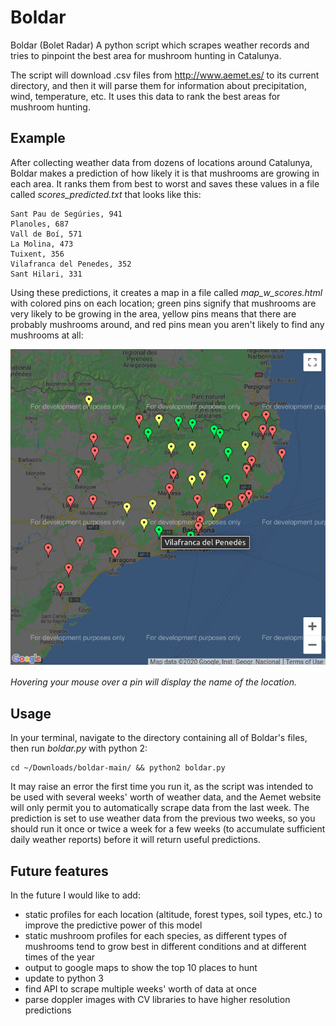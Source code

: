 # Boldar
Boldar (Bolet Radar) A python script which scrapes weather records and tries to pinpoint the best area for mushroom hunting in Catalunya.

The script will download .csv files from http://www.aemet.es/ to its current directory, and then it will parse them for information about precipitation, wind, temperature, etc. It uses this data to rank the best areas for mushroom hunting.

## Example

After collecting weather data from dozens of locations around Catalunya, Boldar makes a prediction of how likely it is that mushrooms are growing in each area. It ranks them from best to worst and saves these values in a file called _scores_predicted.txt_ that looks like this:

```
Sant Pau de Segúries, 941
Planoles, 687
Vall de Boí, 571
La Molina, 473
Tuixent, 356
Vilafranca del Penedes, 352
Sant Hilari, 331
```

Using these predictions, it creates a map in a file called _map_w_scores.html_ with colored pins on each location; green pins signify that mushrooms are very likely to be growing in the area, yellow pins means that there are probably mushrooms around, and red pins mean you aren't likely to find any mushrooms at all: 

![Example of boldar prediction map](https://github.com/willblev/boldar/blob/main/map_w_scores.png?raw=true)

_Hovering your mouse over a pin will display the name of the location._

## Usage

In your terminal, navigate to the directory containing all of Boldar's files, then run _boldar.py_ with python 2:
```
cd ~/Downloads/boldar-main/ && python2 boldar.py
```

It may raise an error the first time you run it, as the script was intended to be used with several weeks' worth of weather data, and the Aemet website will only permit you to automatically scrape data from the last week. The prediction is set to use weather data from the previous two weeks, so you should run it once or twice a week for a few weeks (to accumulate sufficient daily weather reports) before it will return useful predictions.


## Future features

In the future I would like to add:

- static profiles for each location (altitude, forest types, soil types, etc.) to improve the predictive power of this model
- static mushroom profiles for each species, as different types of mushrooms tend to grow best in different conditions and at different times of the year
- output to google maps to show the top 10 places to hunt
- update to python 3
- find API to scrape multiple weeks' worth of data at once
- parse doppler images with CV libraries to have higher resolution predictions
